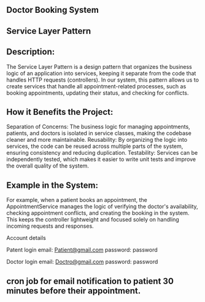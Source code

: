 ## Doctor Booking System

## Service Layer Pattern
## Description:
The Service Layer Pattern is a design pattern that organizes the business logic of an application into services, keeping it separate from the code that handles HTTP requests (controllers). In our system, this pattern allows us to create services that handle all appointment-related processes, such as booking appointments, updating their status, and checking for conflicts.

## How it Benefits the Project:
Separation of Concerns: The business logic for managing appointments, patients, and doctors is isolated in service classes, making the codebase cleaner and more maintainable.
Reusability: By organizing the logic into services, the code can be reused across multiple parts of the system, ensuring consistency and reducing duplication.
Testability: Services can be independently tested, which makes it easier to write unit tests and improve the overall quality of the system.

## Example in the System:
For example, when a patient books an appointment, the AppointmentService manages the logic of verifying the doctor's availability, checking appointment conflicts, and creating the booking in the system. This keeps the controller lightweight and focused solely on handling incoming requests and responses.

Account details

Patent login
email: Patient@gmail.com
password: password

Doctor login
email: Doctro@gmail.com
password: password

## cron job for email notification to patient 30 minutes before their appointment.


